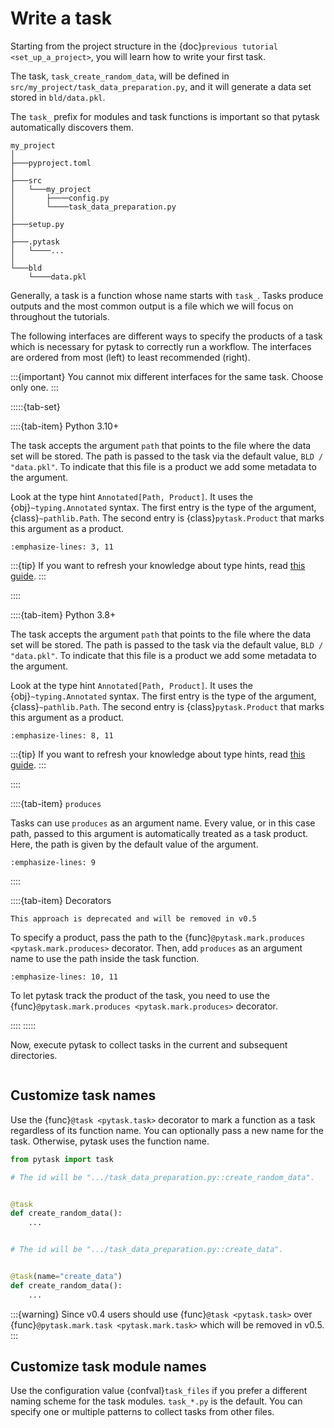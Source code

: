 # Write a task

Starting from the project structure in the {doc}`previous tutorial <set_up_a_project>`,
you will learn how to write your first task.

The task, `task_create_random_data`, will be defined in
`src/my_project/task_data_preparation.py`, and it will generate a data set stored
in `bld/data.pkl`.

The `task_` prefix for modules and task functions is important so that pytask
automatically discovers them.

```text
my_project
│
├───pyproject.toml
│
├───src
│   └───my_project
│       ├────config.py
│       └────task_data_preparation.py
│
├───setup.py
│
├───.pytask
│   └────...
│
└───bld
    └────data.pkl
```

Generally, a task is a function whose name starts with `task_`. Tasks produce outputs
and the most common output is a file which we will focus on throughout the tutorials.

The following interfaces are different ways to specify the products of a task which is
necessary for pytask to correctly run a workflow. The interfaces are ordered from most
(left) to least recommended (right).

:::{important}
You cannot mix different interfaces for the same task. Choose only one.
:::

:::::{tab-set}

::::{tab-item} Python 3.10+

The task accepts the argument `path` that points to the file where the data set will be
stored. The path is passed to the task via the default value, `BLD / "data.pkl"`. To
indicate that this file is a product we add some metadata to the argument.

Look at the type hint `Annotated[Path, Product]`. It uses the
{obj}`~typing.Annotated` syntax. The first entry is the type of the argument,
{class}`~pathlib.Path`. The second entry is {class}`pytask.Product` that marks this
argument as a product.

```{literalinclude} ../../../docs_src/tutorials/write_a_task_py310.py
:emphasize-lines: 3, 11
```

:::{tip}
If you want to refresh your knowledge about type hints, read
[this guide](../type_hints.md).
:::

::::

::::{tab-item} Python 3.8+

The task accepts the argument `path` that points to the file where the data set will be
stored. The path is passed to the task via the default value, `BLD / "data.pkl"`. To
indicate that this file is a product we add some metadata to the argument.

Look at the type hint `Annotated[Path, Product]`. It uses the
{obj}`~typing.Annotated` syntax. The first entry is the type of the argument,
{class}`~pathlib.Path`. The second entry is {class}`pytask.Product` that marks this
argument as a product.

```{literalinclude} ../../../docs_src/tutorials/write_a_task_py38.py
:emphasize-lines: 8, 11
```

:::{tip}
If you want to refresh your knowledge about type hints, read
[this guide](../type_hints.md).
:::

::::

::::{tab-item} &#8203;`produces`

Tasks can use `produces` as an argument name. Every value, or in this case path, passed
to this argument is automatically treated as a task product. Here, the path is given by
the default value of the argument.

```{literalinclude} ../../../docs_src/tutorials/write_a_task_produces.py
:emphasize-lines: 9
```

::::

::::{tab-item} Decorators

```{warning}
This approach is deprecated and will be removed in v0.5
```

To specify a product, pass the path to the
{func}`@pytask.mark.produces <pytask.mark.produces>` decorator. Then, add `produces` as
an argument name to use the path inside the task function.

```{literalinclude} ../../../docs_src/tutorials/write_a_task_decorators.py
:emphasize-lines: 10, 11
```

To let pytask track the product of the task, you need to use the
{func}`@pytask.mark.produces <pytask.mark.produces>` decorator.

::::
:::::

Now, execute pytask to collect tasks in the current and subsequent directories.

```{include} ../_static/md/write-a-task.md
```

## Customize task names

Use the {func}`@task <pytask.task>` decorator to mark a function as a
task regardless of its function name. You can optionally pass a new name for the task.
Otherwise, pytask uses the function name.

```python
from pytask import task

# The id will be ".../task_data_preparation.py::create_random_data".


@task
def create_random_data():
    ...


# The id will be ".../task_data_preparation.py::create_data".


@task(name="create_data")
def create_random_data():
    ...
```

:::{warning}
Since v0.4 users should use {func}`@task <pytask.task>` over
{func}`@pytask.mark.task <pytask.mark.task>` which will be removed in v0.5.
:::

## Customize task module names

Use the configuration value {confval}`task_files` if you prefer a different naming
scheme for the task modules. `task_*.py` is the default. You can specify one or multiple
patterns to collect tasks from other files.

